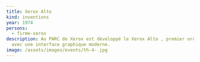 ```yaml
---
title: Xerox Alto
kind: inventions
year: 1974
persons:
  - firme-xerox
description: Au PARC de Xerox est développé le Xerox Alto , premier ordinateur
  avec une interface graphique moderne.
image: /assets/images/events/th-4-.jpg
---
```

